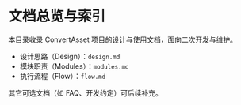 # 文档总览与索引

本目录收录 ConvertAsset 项目的设计与使用文档，面向二次开发与维护。

- 设计思路（Design）：`design.md`
- 模块职责（Modules）：`modules.md`
- 执行流程（Flow）：`flow.md`

其它可选文档（如 FAQ、开发约定）可后续补充。
